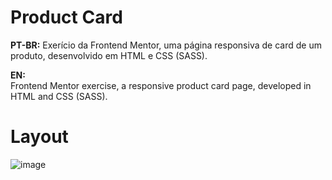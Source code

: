 # Product Card 

**PT-BR:**
Exerício da Frontend Mentor, uma página responsiva de card de um produto, desenvolvido em HTML e CSS (SASS).

**EN:**  
Frontend Mentor exercise, a responsive product card page, developed in HTML and CSS (SASS).

# Layout 
![image](https://user-images.githubusercontent.com/118945743/220189822-b521c446-57df-4141-bf13-288b3d2a8e0d.png)
